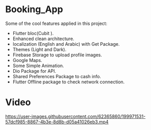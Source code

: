 # Booking_App

Some of the cool features applied in this project:
- Flutter bloc(Cubit ).
- Enhanced clean architecture.
- localization (English and Arabic) with Get Package.
- Themes (Light and Dark).
- Firebase Storage to upload profile images.
- Google Maps.
- Some Simple Animation.
- Dio Package for API.
- Shared Preferences Package to cash info.
- Flutter Offline package to check network connection.


# Video
https://user-images.githubusercontent.com/62365860/199971531-57dcf985-8867-4b3e-8d8b-d05a41026eb3.mp4

